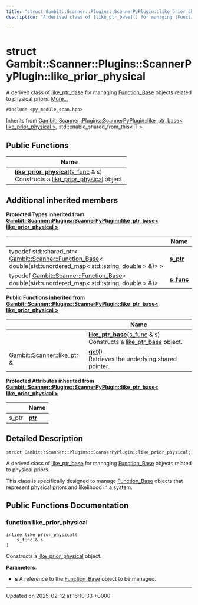 ```yaml
---
title: "struct Gambit::Scanner::Plugins::ScannerPyPlugin::like_prior_physical"
description: "A derived class of [like_ptr_base]() for managing [Function_Base](/documentation/code/classes/classgambit_1_1scanner_1_1function__base/) objects related to physical priors. "

---
```


# struct Gambit::Scanner::Plugins::ScannerPyPlugin::like_prior_physical



A derived class of [like_ptr_base]() for managing [Function_Base](/documentation/code/classes/classgambit_1_1scanner_1_1function__base/) objects related to physical priors.  [More...](#detailed-description)


`#include <py_module_scan.hpp>`

Inherits from [Gambit::Scanner::Plugins::ScannerPyPlugin::like_ptr_base< like_prior_physical >](/documentation/code/classes/classgambit_1_1scanner_1_1plugins_1_1scannerpyplugin_1_1like__ptr__base/), std::enable_shared_from_this< T >

## Public Functions

|                | Name           |
| -------------- | -------------- |
| | **[like_prior_physical](/documentation/code/classes/structgambit_1_1scanner_1_1plugins_1_1scannerpyplugin_1_1like__prior__physical/#function-like-prior-physical)**([s_func](/documentation/code/classes/classgambit_1_1scanner_1_1function__base/) & s)<br>Constructs a [like_prior_physical](/documentation/code/classes/structgambit_1_1scanner_1_1plugins_1_1scannerpyplugin_1_1like__prior__physical/) object.  |

## Additional inherited members

**Protected Types inherited from [Gambit::Scanner::Plugins::ScannerPyPlugin::like_ptr_base< like_prior_physical >](/documentation/code/classes/classgambit_1_1scanner_1_1plugins_1_1scannerpyplugin_1_1like__ptr__base/)**

|                | Name           |
| -------------- | -------------- |
| typedef std::shared_ptr< [Gambit::Scanner::Function_Base](/documentation/code/classes/classgambit_1_1scanner_1_1function__base/)< double(std::unordered_map< std::string, double > &)> > | **[s_ptr](/documentation/code/classes/classgambit_1_1scanner_1_1plugins_1_1scannerpyplugin_1_1like__ptr__base/#typedef-s-ptr)**  |
| typedef [Gambit::Scanner::Function_Base](/documentation/code/classes/classgambit_1_1scanner_1_1function__base/)< double(std::unordered_map< std::string, double > &)> | **[s_func](/documentation/code/classes/classgambit_1_1scanner_1_1plugins_1_1scannerpyplugin_1_1like__ptr__base/#typedef-s-func)**  |

**Public Functions inherited from [Gambit::Scanner::Plugins::ScannerPyPlugin::like_ptr_base< like_prior_physical >](/documentation/code/classes/classgambit_1_1scanner_1_1plugins_1_1scannerpyplugin_1_1like__ptr__base/)**

|                | Name           |
| -------------- | -------------- |
| | **[like_ptr_base](/documentation/code/classes/classgambit_1_1scanner_1_1plugins_1_1scannerpyplugin_1_1like__ptr__base/#function-like-ptr-base)**([s_func](/documentation/code/classes/classgambit_1_1scanner_1_1function__base/) & s)<br>Constructs a [like_ptr_base](/documentation/code/classes/classgambit_1_1scanner_1_1plugins_1_1scannerpyplugin_1_1like__ptr__base/) object.  |
| [Gambit::Scanner::like_ptr](/documentation/code/classes/classgambit_1_1scanner_1_1like__ptr/) & | **[get](/documentation/code/classes/classgambit_1_1scanner_1_1plugins_1_1scannerpyplugin_1_1like__ptr__base/#function-get)**()<br>Retrieves the underlying shared pointer.  |

**Protected Attributes inherited from [Gambit::Scanner::Plugins::ScannerPyPlugin::like_ptr_base< like_prior_physical >](/documentation/code/classes/classgambit_1_1scanner_1_1plugins_1_1scannerpyplugin_1_1like__ptr__base/)**

|                | Name           |
| -------------- | -------------- |
| s_ptr | **[ptr](/documentation/code/classes/classgambit_1_1scanner_1_1plugins_1_1scannerpyplugin_1_1like__ptr__base/#variable-ptr)**  |


## Detailed Description

```
struct Gambit::Scanner::Plugins::ScannerPyPlugin::like_prior_physical;
```

A derived class of [like_ptr_base]() for managing [Function_Base](/documentation/code/classes/classgambit_1_1scanner_1_1function__base/) objects related to physical priors. 

This class is specifically designed to manage [Function_Base](/documentation/code/classes/classgambit_1_1scanner_1_1function__base/) objects that represent physical priors and likelihood in a system. 

## Public Functions Documentation

### function like_prior_physical

```
inline like_prior_physical(
    s_func & s
)
```

Constructs a [like_prior_physical](/documentation/code/classes/structgambit_1_1scanner_1_1plugins_1_1scannerpyplugin_1_1like__prior__physical/) object. 

**Parameters**: 

  * **s** A reference to the [Function_Base](/documentation/code/classes/classgambit_1_1scanner_1_1function__base/) object to be managed. 


-------------------------------

Updated on 2025-02-12 at 16:10:33 +0000